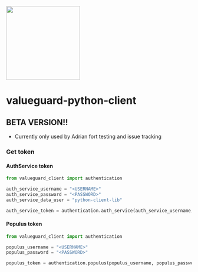  <img src="https://valueguard.se/static/media/valueguardlogo_black.f3a4c174.png" width="200">
 
# valueguard-python-client


## BETA VERSION!! 
* Currently only used by Adrian fort testing and issue tracking 



### Get token 

#### AuthService token
```python
from valueguard_client import authentication

auth_service_username = "<USERNAME>"
auth_service_password = "<PASSWORD>"
auth_service_data_user = "python-client-lib"

auth_service_token = authentication.auth_service(auth_service_username, auth_service_password, auth_service_data_user)
```


#### Populus token
```python
from valueguard_client import authentication

populus_username = "<USERNAME>"
populus_password = "<PASSWORD>"

populus_token = authentication.populus(populus_username, populus_password)
```
